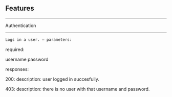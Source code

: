 
## Features


******
Authentication
******

``` sh 
Logs in a user. — parameters:
```

        
required:

username
password


responses:

200:
description: user logged in succesfully.

403:
description: there is no user with that username and password.
